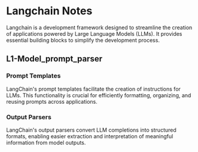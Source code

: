 <html>
<head>
    <meta charset="UTF-8">
    <title>Langchain Notes</title>
</head>
<body>

<h1>Langchain Notes</h1>
<p>    Langchain is a development framework designed to streamline the creation of applications powered by Large Language Models (LLMs). It provides essential building blocks to simplify the development process.</p>
<h2>    L1-Model_prompt_parser</h2>
<h3>Prompt Templates</h3>

  <p>LangChain's prompt templates facilitate the creation of instructions for LLMs. This functionality is crucial for efficiently formatting, organizing, and reusing prompts across applications.</p>

  <h3>Output Parsers</h3>

  <p>LangChain's output parsers convert LLM completions into structured formats, enabling easier extraction and interpretation of meaningful information from model outputs.</p>

</body>

</html>
